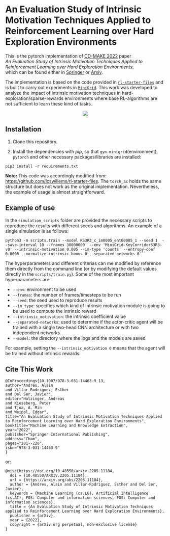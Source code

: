 # An Evaluation Study of Intrinsic Motivation Techniques Applied to Reinforcement Learning over Hard Exploration Environments

This is the pytorch implementation of [CD-MAKE 2022](https://cd-make.net/) paper <br>*An Evaluation Study of Intrinsic Motivation Techniques Applied to Reinforcement Learning over Hard Exploration Environments*,<br> which can be found either in [Springer](https://link.springer.com/chapter/10.1007/978-3-031-14463-9_13) or [Arxiv](https://arxiv.org/abs/2205.11184).

The implementation is based on the code provided in [`rl-starter-files`](https://github.com/lcswillems/rl-starter-files) and is built to carry out experiments in [`MiniGrid`](https://github.com/Farama-Foundation/MiniGrid). This work was developed to analyze the impact of intrinsic motivation techniques in hard-exploration/sparse-rewards environments where base RL-algorithms are not sufficient to learn these kind of tasks.

<p align="center"><img src="README-rsrc/macro-image.pdf"></p>

## Installation

1. Clone this repository.

2. Install the dependencies with *pip*, so that `gym-minigrid`(environment), `pytorch` and other necessary packages/libraries are installed:

```
pip3 install -r requirements.txt
```
**Note:** This code was accordingly modified from: https://github.com/lcswillems/rl-starter-files. The `torch_ac` holds the same structure but does not work as the original implementation. Nevertheless, the example of usage is almost straightforward.  


## Example of use

In the `simulation_scripts` folder are provided the necessary scripts to reproduce the results with different seeds and algorithms. An example of a single simulation is as follows:

```
python3 -m scripts.train --model KS3R3_c_im0005_ent00005_1 --seed 1  --save-interval 10 --frames 30000000  --env 'MiniGrid-KeyCorridorS3R3-v0' --intrinsic-motivation 0.005 --im-type 'counts' --entropy-coef 0.0005 --normalize-intrinsic-bonus 0 --separated-networks 0```
```

The hyperparameters and different criterias can me modified by reference them directly from the command line (or by modifying the default values directly in the `scripts/train.py`). Some of the most important hyperparameters are:
*   `--env`: environment to be used
*   `--frames`: the number of frames/timesteps to be run
*   `--seed`: the seed used to reproduce results
*   `--im_type`: specifies which kind of intrinsic motivation module is going to be used to compute the intrinsic reward
*   `--intrinsic_motivation`: the intrinsic coefficient value
*   `--separated-networks`: used to determine if the actor-critic agent will be trained with a single two-head CNN architecture or with two independent networks
*   `--model`: the directory where the logs and the models are saved

For example, setting the `--intrinsic_motivation 0` means that the agent will be trained without intrinsic rewards.


## Cite This Work

```
@InProceedings{10.1007/978-3-031-14463-9_13,
author="Andres, Alain
and Villar-Rodriguez, Esther
and Del Ser, Javier",
editor="Holzinger, Andreas
and Kieseberg, Peter
and Tjoa, A. Min
and Weippl, Edgar",
title="An Evaluation Study of Intrinsic Motivation Techniques Applied to Reinforcement Learning over Hard Exploration Environments",
booktitle="Machine Learning and Knowledge Extraction",
year="2022",
publisher="Springer International Publishing",
address="Cham",
pages="201--220",
isbn="978-3-031-14463-9"
}
```

or:

```
@misc{https://doi.org/10.48550/arxiv.2205.11184,
  doi = {10.48550/ARXIV.2205.11184},
  url = {https://arxiv.org/abs/2205.11184},
  author = {Andres, Alain and Villar-Rodriguez, Esther and Del Ser, Javier},
  keywords = {Machine Learning (cs.LG), Artificial Intelligence (cs.AI), FOS: Computer and information sciences, FOS: Computer and information sciences},
  title = {An Evaluation Study of Intrinsic Motivation Techniques applied to Reinforcement Learning over Hard Exploration Environments},
  publisher = {arXiv},
  year = {2022},
  copyright = {arXiv.org perpetual, non-exclusive license}
}
```

